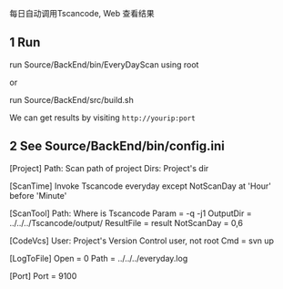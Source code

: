 
每日自动调用Tscancode, Web 查看结果

## 1 Run

run Source/BackEnd/bin/EveryDayScan using root

or

run Source/BackEnd/src/build.sh

We can get results by visiting `http://yourip:port`

## 2 See Source/BackEnd/bin/config.ini

[Project]
Path: Scan path of project
Dirs: Project's dir

[ScanTime]
Invoke Tscancode everyday except NotScanDay at 'Hour' before 'Minute'

[ScanTool]
Path:  Where is Tscancode 
Param = -q -j1
OutputDir = ../../../Tscancode/output/
ResultFile = result
NotScanDay = 0,6

[CodeVcs]
User: Project's Version Control user, not root
Cmd = svn up

[LogToFile]
Open = 0
Path = ../../../everyday.log

[Port]
Port = 9100
